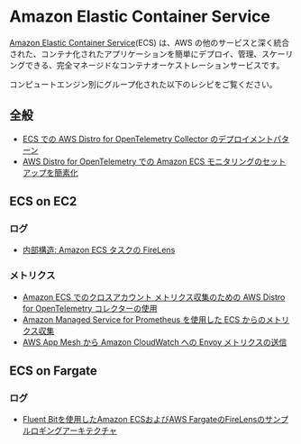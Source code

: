 # Amazon Elastic Container Service

[Amazon Elastic Container Service][ecs-main](ECS) は、AWS の他のサービスと深く統合された、コンテナ化されたアプリケーションを簡単にデプロイ、管理、スケーリングできる、完全マネージドなコンテナオーケストレーションサービスです。

コンピュートエンジン別にグループ化された以下のレシピをご覧ください。

## 全般

- [ECS での AWS Distro for OpenTelemetry Collector のデプロイメントパターン][adot-patterns-ecs]
- [AWS Distro for OpenTelemetry での Amazon ECS モニタリングのセットアップを簡素化][ecs-adot-integration]

## ECS on EC2

### ログ

- [内部構造: Amazon ECS タスクの FireLens][firelens-uth]

### メトリクス

- [Amazon ECS でのクロスアカウント メトリクス収集のための AWS Distro for OpenTelemetry コレクターの使用][adot-xaccount-metrics]
- [Amazon Managed Service for Prometheus を使用した ECS からのメトリクス収集][ecs-amp]
- [AWS App Mesh から Amazon CloudWatch への Envoy メトリクスの送信][ecs-appmesh-cw]

## ECS on Fargate

### ログ

- [Fluent Bitを使用したAmazon ECSおよびAWS FargateのFireLensのサンプルロギングアーキテクチャ][firelens-fb]


[ecs-main]: https://aws.amazon.com/ecs/
[adot-patterns-ecs]: https://aws.amazon.com/blogs/opensource/deployment-patterns-for-the-aws-distro-for-opentelemetry-collector-with-amazon-elastic-container-service/
[firelens-uth]: https://aws.amazon.com/blogs/containers/under-the-hood-firelens-for-amazon-ecs-tasks/
[adot-xaccount-metrics]: https://aws.amazon.com/blogs/opensource/using-aws-distro-for-opentelemetry-collector-for-cross-account-metrics-collection-on-amazon-ecs/
[ecs-amp]: https://aws.amazon.com/blogs/opensource/metrics-collection-from-amazon-ecs-using-amazon-managed-service-for-prometheus/
[firelens-fb]: https://github.com/aws-samples/amazon-ecs-firelens-examples#fluent-bit-examples
[ecs-adot-integration]: https://aws.amazon.com/blogs/opensource/simplifying-amazon-ecs-monitoring-set-up-with-aws-distro-for-opentelemetry/
[ecs-appmesh-cw]: https://aws.amazon.com/blogs/containers/sending-envoy-metrics-from-aws-app-mesh-to-amazon-cloudwatch/
